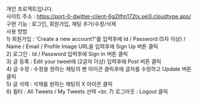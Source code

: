 개인 프로젝트입니다. <br>
사이트 주소 : https://port-0-dwitter-client-6g2llfm172tx.sel3.cloudtype.app/
<br>구현 기능 : 로그인, 회원가입, 채팅 추가/수정/삭제
<br>사용 방법
<br> 1) 회원가입 : 'Create a new account?'를 입력후에 Id / Password (5자 이상) / Name / Email / Profile Image URL을 입력후에 Sign Up 버튼 클릭
<br> 2) 로그인 : Id / Password 입력후에 Sign In 버튼 클릭
<br> 3) 글 등록 : Edit your tweet에 (2글자 이상) 입력후에 Post 버튼 클릭
<br> 4) 글 수정 : 수정을 원하는 채팅의 펜 아이콘 클릭후에 글자를 수정하고 Update 버튼 클릭
<br> 5) 글 삭제 : 삭제를 원하는 채팅의 X 아이콘 클릭
<br> 6) 필터 : All Tweets / My Tweets 선택
<br. 7) 로그아웃 : Logout 클릭
